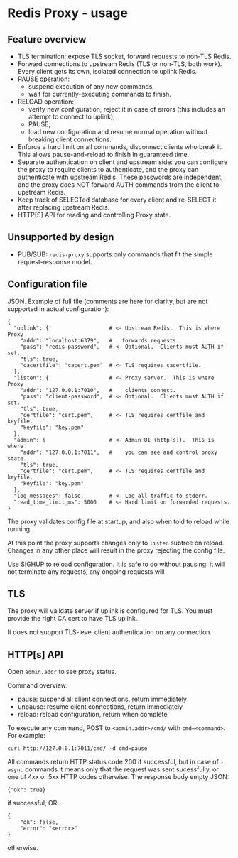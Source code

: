 Redis Proxy - usage
===================


Feature overview
----------------

* TLS termination: expose TLS socket, forward requests to non-TLS
  Redis.
* Forward connections to upstream Redis (TLS or non-TLS, both work).
  Every client gets its own, isolated connection to uplink Redis.
* PAUSE operation:
  * suspend execution of any new commands,
  * wait for currently-executing commands to finish.
* RELOAD operation:
  * verify new configuration, reject it in case of errors (this
    includes an attempt to connect to uplink),
  * PAUSE,
  * load new configuration and resume normal operation without
    breaking client connections.
* Enforce a hard limit on all commands, disconnect clients who break
  it.  This allows pause-and-reload to finish in guaranteed time.
* Separate authentication on client and upstream side: you can
  configure the proxy to require clients to authenticate, and the
  proxy can authenticate with upstream Redis.  These passwords are
  independent, and the proxy does NOT forward AUTH commands from the
  client to upstream Redis.
* Keep track of SELECTed database for every client and re-SELECT it
  after replacing upstream Redis.
* HTTP[S] API for reading and controlling Proxy state.


Unsupported by design
---------------------

* PUB/SUB: `redis-proxy` supports only commands that fit the simple
  request-response model.


Configuration file
------------------

JSON.  Example of full file (comments are here for clarity, but are not
supported in actual configuration):

    {
      "uplink": {                   # <- Upstream Redis.  This is where Proxy
        "addr": "localhost:6379",   #   forwards requests.
        "pass": "redis-password",   # <- Optional.  Clients must AUTH if set.
        "tls": true,
        "cacertfile": "cacert.pem"  # <- TLS requires cacertfile.
      },
      "listen": {                   # <- Proxy server.  This is where Proxy
        "addr": "127.0.0.1:7010",   #    clients connect.
        "pass": "client-password",  # <- Optional.  Clients must AUTH if set.
        "tls": true,
        "certfile": "cert.pem",     # <- TLS requires certfile and keyfile.
        "keyfile": "key.pem"
      },
      "admin": {                    # <- Admin UI (http[s]).  This is where
        "addr": "127.0.0.1:7011",   #    you can see and control proxy state.
        "tls": true,
        "certfile": "cert.pem",     # <- TLS requires certfile and keyfile.
        "keyfile": "key.pem"
      },
      "log_messages": false,        # <- Log all traffic to stderr.
      "read_time_limit_ms": 5000    # <- Hard limit on forwarded requests.
    }

The proxy validates config file at startup, and also when told to
reload while running.

At this point the proxy supports changes only to `listen` subtree on
reload.  Changes in any other place will result in the proxy rejecting
the config file.

Use SIGHUP to reload configuration.  It is safe to do without pausing:
it will not terminate any requests, any ongoing requests will


TLS
---

The proxy will validate server if uplink is configured for TLS.  You
must provide the right CA cert to have TLS uplink.

It does not support TLS-level client authentication on any connection.


HTTP[s] API
-----------

Open `admin.addr` to see proxy status.

Command overview:

* pause: suspend all client connections, return immediately
* unpause: resume client connections, return immediately
* reload: reload configuration, return when complete

To execute any command, POST to `<admin.addr>/cmd/` with
`cmd=<command>`.  For example:

    curl http://127.0.0.1:7011/cmd/ -d cmd=pause

All commands return HTTP status code 200 if successful, but in case of
`-async` commands it means only that the request was sent sucessfully,
or one of 4xx or 5xx HTTP codes otherwise.  The response body empty
JSON:

    {"ok": true}

if successful, OR:

    {
        "ok": false,
        "error": "<error>"
    }

otherwise.
